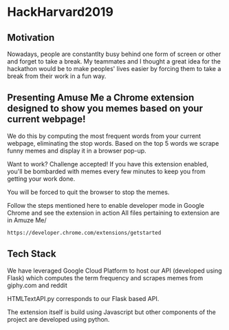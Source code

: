 # HackHarvard2019


## Motivation
Nowadays, people are constantlty busy behind one form of screen or other and forget to take a break.
My teammates and I thought a great idea for the hackathon would be to make peoples' lives easier by forcing them to take a break from their work in a fun way.

## Presenting Amuse Me a Chrome extension designed to show you memes based on your current webpage!

We do this by computing the most frequent words from your current webpage, eliminating the stop words. 
Based on the top 5 words we scrape funny memes and display it in a browser pop-up.


Want to work? Challenge accepted! If you have this extension enabled, you'll be bombarded with memes every few minutes to keep you from getting your work done.


You will be forced to quit the browser to stop the memes.

Follow the steps mentioned here to enable developer mode in Google Chrome and see the extension in action
All files pertaining to extension are in Amuze Me/ 
```
https://developer.chrome.com/extensions/getstarted
```

## Tech Stack

We have leveraged Google Cloud Platform to host our API (developed using Flask) which computes the term frequency and scrapes memes from giphy.com and reddit

HTMLTextAPI.py corresponds to our Flask based API.

The extension itself is build using Javascript but other components of the project are developed using python.
